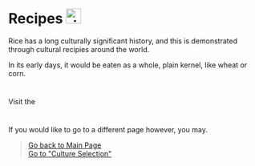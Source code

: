 # Recipes <img src="https://cdn-icons-png.flaticon.com/512/98/98022.png" alt="rice bowl logo" width="30" height="30">
Rice has a long culturally significant history, and this is demonstrated through cultural recipies around the world. 

In its early days, it would be eaten as a whole, plain kernel, like wheat or corn.

#
Visit the 

# 
If you would like to go to a different page however, you may.
> [Go back to Main Page](../rice.md)  
> [Go to "Culture Selection"](../Cultures/Culture_Selection.md)
